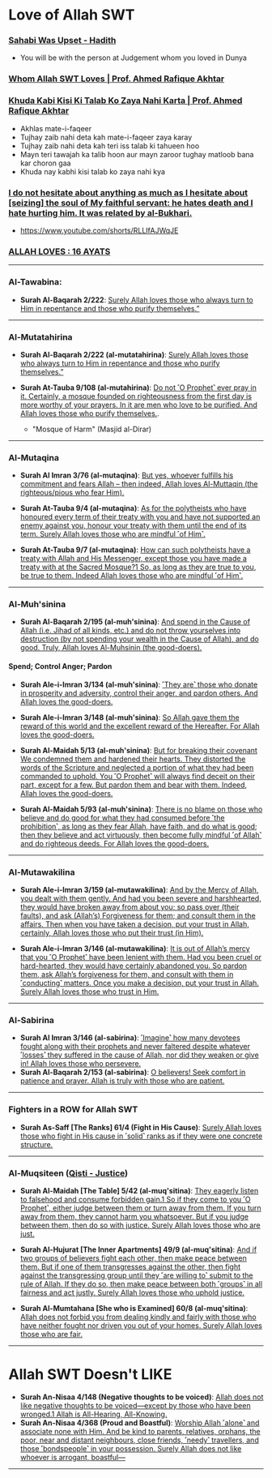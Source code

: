 # Love of Allah SWT

### [Sahabi Was Upset - Hadith](https://www.youtube.com/shorts/2ARfP9AiVLU)
* You will be with the person at Judgement whom you loved in Dunya

### [Whom Allah SWT Loves | Prof. Ahmed Rafique Akhtar](https://www.youtube.com/shorts/tFp0Tx95tyE)

### [Khuda Kabi Kisi Ki Talab Ko Zaya Nahi Karta | Prof. Ahmed Rafique Akhtar](https://www.youtube.com/shorts/VyaGXuP8azc)
* Akhlas mate-i-faqeer
* Tujhay zaib nahi deta kah mate-i-faqeer zaya karay
* Tujhay zaib nahi deta kah teri iss talab ki tahueen hoo
* Mayn teri tawajah ka talib hoon aur mayn zaroor tughay matloob bana kar choron gaa
* Khuda nay kabhi kisi talab ko zaya nahi kya

### [I do not hesitate about anything as much as I hesitate about [seizing] the soul of My faithful servant: he hates death and I hate hurting him. It was related by al-Bukhari.](https://sunnah.com/qudsi40:25)
* https://www.youtube.com/shorts/RLLIfAJWqJE

### [ALLAH LOVES : 16 AYATS](https://quranawareness.wordpress.com/allah-loves-16-ayats/)

***

### Al-Tawabina:
 * __Surah Al-Baqarah 2/222__: [Surely Allah loves those who always turn to Him in repentance and those who purify themselves.”](https://quranwbw.com/2/222)

***

### Al-Mutatahirina
* __Surah Al-Baqarah 2/222 (al-mutatahirina)__: [Surely Allah loves those who always turn to Him in repentance and those who purify themselves.”](https://quranwbw.com/2/222)

*  __Surah At-Tauba 9/108 (al-mutahirina)__: [Do not ˹O Prophet˺ ever pray in it. Certainly, a mosque founded on righteousness from the first day is more worthy of your prayers. In it are men who love to be purified. And Allah loves those who purify themselves.](https://quranwbw.com/9/108).
    * "Mosque of Harm" (Masjid al-Dirar)

**** 

### Al-Mutaqina
* __Surah Al Imran 3/76 (al-mutaqina)__: [But yes, whoever fulfills his commitment and fears Allah – then indeed, Allah loves Al-Muttaqin (the righteous/pious who fear Him).](https://quranwbw.com/3/76)

* __Surah At-Tauba 9/4 (al-mutaqina)__: [As for the polytheists who have honoured every term of their treaty with you and have not supported an enemy against you, honour your treaty with them until the end of its term. Surely Allah loves those who are mindful ˹of Him˺.](https://quranwbw.com/9/4)

* __Surah At-Tauba 9/7 (al-mutaqina)__: [How can such polytheists have a treaty with Allah and His Messenger, except those you have made a treaty with at the Sacred Mosque?1 So, as long as they are true to you, be true to them. Indeed Allah loves those who are mindful ˹of Him˺.](https://quranwbw.com/9/7)

***

### Al-Muh'sinina
* __Surah Al-Baqarah 2/195 (al-muh'sinina)__: [And spend in the Cause of Allah (i.e. Jihad of all kinds, etc.) and do not throw yourselves into destruction (by not spending your wealth in the Cause of Allah), and do good. Truly, Allah loves Al-Muhsinin (the good-doers).](https://quranwbw.com/2/195)

#### Spend; Control Anger; Pardon
* __Surah Ale-i-Imran 3/134 (al-muh'sinina)__: [˹They are˺ those who donate in prosperity and adversity, control their anger, and pardon others. And Allah loves the good-doers.](https://quranwbw.com/3/134)

* __Surah Ale-i-Imran 3/148 (al-muh'sinina)__: [So Allah gave them the reward of this world and the excellent reward of the Hereafter. For Allah loves the good-doers.](https://quranwbw.com/3/148)

* __Surah Al-Maidah 5/13 (al-muh'sinina)__: [But for breaking their covenant We condemned them and hardened their hearts. They distorted the words of the Scripture and neglected a portion of what they had been commanded to uphold. You ˹O Prophet˺ will always find deceit on their part, except for a few. But pardon them and bear with them. Indeed, Allah loves the good-doers.](https://quranwbw.com/5/13)

* __Surah Al-Maidah 5/93 (al-muh'sinina)__: [There is no blame on those who believe and do good for what they had consumed before ˹the prohibition˺, as long as they fear Allah, have faith, and do what is good; then they believe and act virtuously, then become fully mindful ˹of Allah˺ and do righteous deeds. For Allah loves the good-doers.](https://quranwbw.com/5/93)

***

### Al-Mutawakilina
* __Surah Ale-i-Imran 3/159 (al-mutawakilina)__: [And by the Mercy of Allah, you dealt with them gently. And had you been severe and harsh­hearted, they would have broken away from about you; so pass over (their faults), and ask (Allah’s) Forgiveness for them; and consult them in the affairs. Then when you have taken a decision, put your trust in Allah, certainly, Allah loves those who put their trust (in Him).](https://quranwbw.com/3/159)

* __Surah Ale-i-Imran 3/146 (al-mutawakilina)__: [It is out of Allah’s mercy that you ˹O Prophet˺ have been lenient with them. Had you been cruel or hard-hearted, they would have certainly abandoned you. So pardon them, ask Allah’s forgiveness for them, and consult with them in ˹conducting˺ matters. Once you make a decision, put your trust in Allah. Surely Allah loves those who trust in Him.](https://quran.com/3/146)

*** 

### Al-Sabirina
* __Surah Al Imran 3/146 (al-sabirina)__: [˹Imagine˺ how many devotees fought along with their prophets and never faltered despite whatever ˹losses˺ they suffered in the cause of Allah, nor did they weaken or give in! Allah loves those who persevere.](https://quranwbw.com/3/146)
* __Surah Al-Baqarah 2/153 (al-sabirina)__: [O believers! Seek comfort in patience and prayer. Allah is truly with those who are patient.](https://quranwbw.com/2/153)

***

### Fighters in a ROW for Allah SWT
* __Surah As-Saff [The Ranks] 61/4 (Fight in His Cause)__: [Surely Allah loves those who fight in His cause in ˹solid˺ ranks as if they were one concrete structure.](https://quranwbw.com/61/4)

***

### Al-Muqsiteen ([Qisti - Justice](https://quranwbw.com/55))
* __Surah Al-Maidah [The Table] 5/42 (al-muq'sitina)__: [They eagerly listen to falsehood and consume forbidden gain.1 So if they come to you ˹O Prophet˺, either judge between them or turn away from them. If you turn away from them, they cannot harm you whatsoever. But if you judge between them, then do so with justice. Surely Allah loves those who are just.](https://quranwbw.com/5/42)

* __Surah Al-Hujurat [The Inner Apartments] 49/9 (al-muq'sitina)__: [And if two groups of believers fight each other, then make peace between them. But if one of them transgresses against the other, then fight against the transgressing group until they ˹are willing to˺ submit to the rule of Allah. If they do so, then make peace between both ˹groups˺ in all fairness and act justly. Surely Allah loves those who uphold justice.](https://quranwbw.com/49/9)

* __Surah Al-Mumtahana [She who is Examined] 60/8 (al-muq'sitina)__: [Allah does not forbid you from dealing kindly and fairly with those who have neither fought nor driven you out of your homes. Surely Allah loves those who are fair.](https://quranwbw.com/60/8)

***

# Allah SWT Doesn't LIKE

* __Surah An-Nisaa 4/148 (Negative thoughts to be voiced)__: [Allah does not like negative thoughts to be voiced—except by those who have been wronged.1 Allah is All-Hearing, All-Knowing.](https://quranwbw.com/4/148)
* __Surah An-Nisaa 4/368 (Proud and Boastful)__: [Worship Allah ˹alone˺ and associate none with Him. And be kind to parents, relatives, orphans, the poor, near and distant neighbours, close friends, ˹needy˺ travellers, and those ˹bondspeople˺ in your possession. Surely Allah does not like whoever is arrogant, boastful—](https://quranwbw.com/4/36)

***
